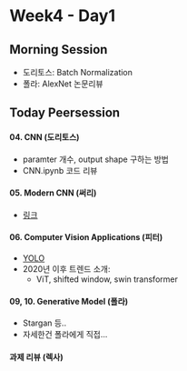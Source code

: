# Week4 - Day1

## Morning Session
- 도리토스: Batch Normalization
- 폴라: AlexNet 논문리뷰

## Today Peersession
#### 04. CNN (도리토스)
- paramter 개수, output shape 구하는 방법
- CNN.ipynb 코드 리뷰

#### 05. Modern CNN (써리)
- [링크](https://westshine-data-analysis.tistory.com/135)

#### 06. Computer Vision Applications (피터)
- [YOLO](https://ctkim.tistory.com/91)
- 2020년 이후 트렌드 소개: 
  - ViT, shifted window, swin transformer

#### 09, 10. Generative Model (폴라)
- Stargan 등.. 
- 자세한건 폴라에게 직접...

#### 과제 리뷰 (렉사)
